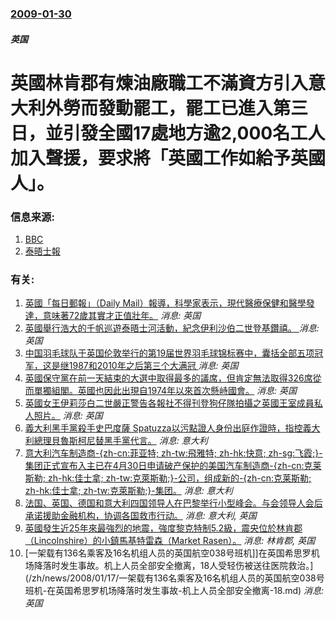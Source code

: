 ### [2009-01-30](/news/2009/01/30/index.md)

##### 英国
#  英國林肯郡有煉油廠職工不滿資方引入意大利外勞而發動罷工，罷工已進入第三日，並引發全國17處地方逾2,000名工人加入聲援，要求將「英國工作如給予英國人」。




### 信息来源:

1. [BBC](http://news.bbc.co.uk/2/hi/uk_news/7859968.stm)
2. [泰晤士報](http://www.timesonline.co.uk/tol/news/uk/article5617015.ece)

### 有关:

1. [ 英國「每日郵報」（Daily Mail）報導，科學家表示，現代醫療保健和醫學發達，意味著72歲其實才正值壯年。](/zh/news/2012/10/16/英國-每日郵報-Daily-Mail-報導-科學家表示-現代醫療保健和醫學發達-意味著72歲其實才正值壯年.md) _消息: 英国_
2. [ 英國舉行浩大的千帆巡遊泰晤士河活動，紀念伊利沙伯二世登基鑽禧。 ](/zh/news/2012/06/3/英國舉行浩大的千帆巡遊泰晤士河活動-紀念伊利沙伯二世登基鑽禧.md) _消息: 英国_
3. [ 中国羽毛球队于英国伦敦举行的第19届世界羽毛球锦标赛中，囊括全部五项冠军，这是继1987和2010年之后第三个大满冠 ](/zh/news/2011/08/14/中国羽毛球队于英国伦敦举行的第19届世界羽毛球锦标赛中-囊括全部五项冠军-这是继1987和2010年之后第三个大满冠.md) _消息: 英国_
4. [ 英國保守黨在前一天結束的大選中取得最多的議席，但肯定無法取得326席從而單獨組閣。英國也因此出現自1974年以來首次懸峙國會。](/zh/news/2010/05/7/英國保守黨在前一天結束的大選中取得最多的議席-但肯定無法取得326席從而單獨組閣-英國也因此出現自1974年以來首次懸.md) _消息: 英国_
5. [ 英國女王伊莉莎白二世嚴正警告各報社不得刊登狗仔隊拍攝之英國王室成員私人照片。](/zh/news/2009/12/6/英國女王伊莉莎白二世嚴正警告各報社不得刊登狗仔隊拍攝之英國王室成員私人照片.md) _消息: 英国_
6. [ 義大利黑手黨殺手史巴度薩 Spatuzza以污點證人身份出庭作證時，指控義大利總理貝魯斯柯尼替黑手黨代言。](/zh/news/2009/12/4/義大利黑手黨殺手史巴度薩-Spatuzza以污點證人身份出庭作證時-指控義大利總理貝魯斯柯尼替黑手黨代言.md) _消息: 意大利_
7. [ 意大利汽车制造商-{zh-cn:菲亚特; zh-tw:飛雅特; zh-hk:快意; zh-sg:飞霞;}-集团正式宣布入主已在4月30日申请破产保护的美国汽车制造商-{zh-cn:克莱斯勒; zh-hk:佳士拿; zh-tw:克萊斯勒;}-公司，组成新的-{zh-cn:克莱斯勒; zh-hk:佳士拿; zh-tw:克萊斯勒;}-集团。](/zh/news/2009/06/10/意大利汽车制造商-zh-cn-菲亚特-zh-tw-飛雅特-zh-hk-快意-zh-sg-飞霞-集团正式宣布.md) _消息: 意大利_
8. [法国、英国、德国和意大利四国领导人在巴黎举行小型峰会。与会领导人会后承诺援助金融机构，协调各国救市行动。](/zh/news/2008/10/4/法国-英国-德国和意大利四国领导人在巴黎举行小型峰会-与会领导人会后承诺援助金融机构-协调各国救市行动.md) _消息: 意大利, 英国_
9. [英國發生近25年來最強烈的地震，強度黎克特制5.2級，震央位於林肯郡（Lincolnshire）的小鎮馬基特雷森（Market Rasen）。](/zh/news/2008/02/27/英國發生近25年來最強烈的地震-強度黎克特制52級-震央位於林肯郡-Lincolnshire-的小鎮馬基特雷森-Mar.md) _消息: 林肯郡, 英国_
10. [一架载有136名乘客及16名机组人员的英国航空038号班机]]在英国希思罗机场降落时发生事故。机上人员全部安全撤离，18人受轻伤被送往医院救治。](/zh/news/2008/01/17/一架载有136名乘客及16名机组人员的英国航空038号班机-在英国希思罗机场降落时发生事故-机上人员全部安全撤离-18.md) _消息: 英国_
